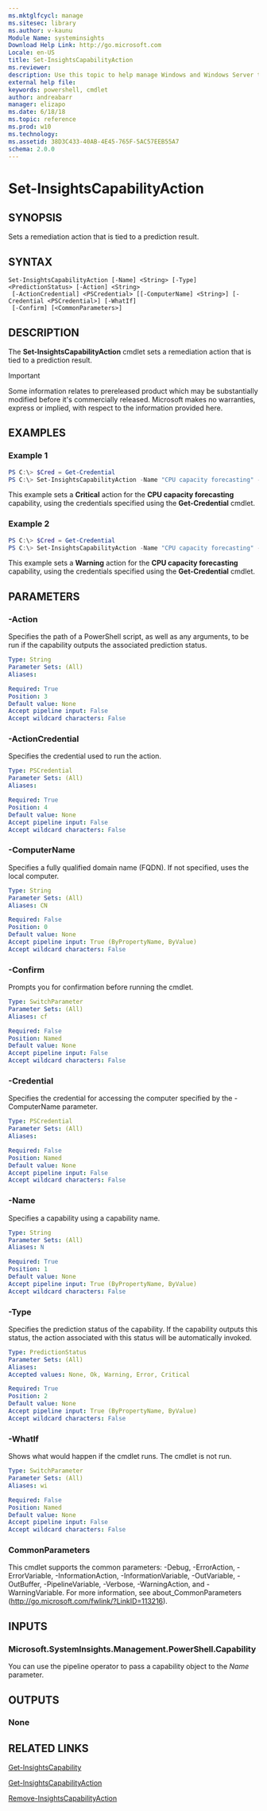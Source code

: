 ```yaml
---
ms.mktglfcycl: manage
ms.sitesec: library
ms.author: v-kaunu
Module Name: systeminsights 
Download Help Link: http://go.microsoft.com
Locale: en-US
title: Set-InsightsCapabilityAction
ms.reviewer:
description: Use this topic to help manage Windows and Windows Server technologies with Windows PowerShell.
external help file:
keywords: powershell, cmdlet
author: andreabarr
manager: elizapo
ms.date: 6/18/18
ms.topic: reference
ms.prod: w10
ms.technology: 
ms.assetid: 38D3C433-40AB-4E45-765F-5AC57EEB55A7
schema: 2.0.0
---
```


# Set-InsightsCapabilityAction

## SYNOPSIS
Sets a remediation action that is tied to a prediction result.

## SYNTAX

```
Set-InsightsCapabilityAction [-Name] <String> [-Type] <PredictionStatus> [-Action] <String>
 [-ActionCredential] <PSCredential> [[-ComputerName] <String>] [-Credential <PSCredential>] [-WhatIf]
 [-Confirm] [<CommonParameters>]
```

## DESCRIPTION
The **Set-InsightsCapabilityAction** cmdlet sets a remediation action that is tied to a prediction result.

>[!IMPORTANT]
>Some information relates to prereleased product which may be substantially modified before it's commercially released. Microsoft makes no warranties, express or implied, with respect to the information provided here.

## EXAMPLES

### Example 1
```powershell
PS C:\> $Cred = Get-Credential
PS C:\> Set-InsightsCapabilityAction -Name "CPU capacity forecasting" -Type Critical -Action "C:\Users\Public\CriticalAction.ps1" -ActionCredential $Cred
```

This example sets a **Critical** action for the **CPU capacity forecasting** capability, using the credentials specified using the **Get-Credential** cmdlet. 

### Example 2
```powershell
PS C:\> $Cred = Get-Credential
PS C:\> Set-InsightsCapabilityAction -Name "CPU capacity forecasting" -Type Warning -Action "C:\Users\Public\WarningAction.ps1" -ActionCredential $Cred
```

This example sets a **Warning** action for the **CPU capacity forecasting** capability, using the credentials specified using the **Get-Credential** cmdlet. 

## PARAMETERS

### -Action
Specifies the path of a PowerShell script, as well as any arguments, to be run if the capability outputs the associated prediction status.

```yaml
Type: String
Parameter Sets: (All)
Aliases:

Required: True
Position: 3
Default value: None
Accept pipeline input: False
Accept wildcard characters: False
```

### -ActionCredential
Specifies the credential used to run the action.

```yaml
Type: PSCredential
Parameter Sets: (All)
Aliases:

Required: True
Position: 4
Default value: None
Accept pipeline input: False
Accept wildcard characters: False
```

### -ComputerName
Specifies a fully qualified domain name (FQDN). If not specified, uses the local computer.

```yaml
Type: String
Parameter Sets: (All)
Aliases: CN

Required: False
Position: 0
Default value: None
Accept pipeline input: True (ByPropertyName, ByValue)
Accept wildcard characters: False
```

### -Confirm
Prompts you for confirmation before running the cmdlet.

```yaml
Type: SwitchParameter
Parameter Sets: (All)
Aliases: cf

Required: False
Position: Named
Default value: None
Accept pipeline input: False
Accept wildcard characters: False
```

### -Credential
Specifies the credential for accessing the computer specified by the -ComputerName parameter.

```yaml
Type: PSCredential
Parameter Sets: (All)
Aliases:

Required: False
Position: Named
Default value: None
Accept pipeline input: False
Accept wildcard characters: False
```

### -Name
Specifies a capability using a capability name. 

```yaml
Type: String
Parameter Sets: (All)
Aliases: N

Required: True
Position: 1
Default value: None
Accept pipeline input: True (ByPropertyName, ByValue)
Accept wildcard characters: False
```

### -Type
Specifies the prediction status of the capability. If the capability outputs this status, the action associated with this status will be automatically invoked.

```yaml
Type: PredictionStatus
Parameter Sets: (All)
Aliases:
Accepted values: None, Ok, Warning, Error, Critical

Required: True
Position: 2
Default value: None
Accept pipeline input: True (ByPropertyName, ByValue)
Accept wildcard characters: False
```

### -WhatIf
Shows what would happen if the cmdlet runs.
The cmdlet is not run.

```yaml
Type: SwitchParameter
Parameter Sets: (All)
Aliases: wi

Required: False
Position: Named
Default value: None
Accept pipeline input: False
Accept wildcard characters: False
```

### CommonParameters
This cmdlet supports the common parameters: -Debug, -ErrorAction, -ErrorVariable, -InformationAction, -InformationVariable, -OutVariable, -OutBuffer, -PipelineVariable, -Verbose, -WarningAction, and -WarningVariable.
For more information, see about_CommonParameters (http://go.microsoft.com/fwlink/?LinkID=113216).

## INPUTS

### Microsoft.SystemInsights.Management.PowerShell.Capability

You can use the pipeline operator to pass a capability object to the *Name* parameter.

## OUTPUTS

### None

## RELATED LINKS
[Get-InsightsCapability](get-insightscapability.md)

[Get-InsightsCapabilityAction](get-insightscapabilityaction.md)

[Remove-InsightsCapabilityAction](remove-insightscapabilityaction.md)


